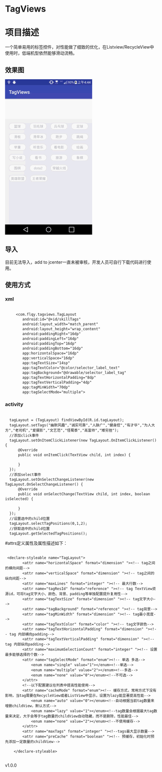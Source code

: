 # TagViews


# 项目描述

一个简单易用的标签控件，对性能做了细致的优化，在Listview/RecycleView中使用时，低端机型依然能够滑动流畅。



## 效果图

 ![image](https://github.com/ludaiqian/TagViews/blob/master/sample/screenshot/phone_screen.gif)
 
## 导入

目前无法导入，add to jcenter一直未被审核，开发人员可自行下载代码进行使用。


## 使用方式

### xml
<pre><code>
     &lt;com.flqy.tagviews.TagLayout
        android:id=&quot;@+id/skillTags&quot;
        android:layout_width=&quot;match_parent&quot;
        android:layout_height=&quot;wrap_content&quot;
        android:paddingRight=&quot;16dp&quot;
        android:paddingLeft=&quot;16dp&quot;
        android:paddingTop=&quot;16dp&quot;
        android:paddingBottom=&quot;16dp&quot;
        app:horizontalSpace=&quot;16dp&quot;
        app:verticalSpace=&quot;16dp&quot;
        app:tagTextSize=&quot;14sp&quot;
        app:tagTextColor=&quot;@color/selector_label_text&quot;
        app:tagBackground=&quot;@drawable/selector_label_tag&quot;
        app:tagTextHorizontalPadding=&quot;8dp&quot;
        app:tagTextVerticalPadding=&quot;4dp&quot;
        app:tagMinWidth=&quot;70dp&quot;
        app:tagSelectMode=&quot;multiple&quot;&gt;
</code></pre>
### activity
<pre><code>
  tagLayout = (TagLayout) findViewById(R.id.tagLayout);
  tagLayout.setTags("幽默风趣","诚实可靠","人脉广","健身控","有才华","为人大方","老司机","爱摄影","文艺范","怪蜀黍","高富帅","矮穷挫");
  //添加click事件
  tagLayout.setOnItemClickListener(new TagLayout.OnItemClickListener() {
      @Override
      public void onItemClick(TextView child, int index) {

      }
  });
  //添加select事件
  tagLayout.setOnSelectChangeListener(new TagLayout.OnSelectChangeListener() {
      @Override
      public void onSelectChange(TextView child, int index, boolean isSelected) {

      }
  });
  //设置选中的child位置
  tagLayout.selectTagPositions(0,1,2);
  //获取选中的child位置
  tagLayout.getSelectedTagPositions();
</code></pre>
#attrs定义属性及属性描述如下：
<pre><code>
 &lt;declare-styleable name=&quot;TagLayout&quot;&gt;
        &lt;attr name=&quot;horizontalSpace&quot; format=&quot;dimension&quot; &quot;&gt;&lt;!-- tag之间的横向间距--&gt;
        &lt;attr name=&quot;verticalSpace&quot; format=&quot;dimension&quot; &quot;&gt;&lt;!-- tag之间的纵向间距--&gt;
        &lt;attr name=&quot;maxLines&quot; format=&quot;integer&quot; &quot;&gt;&lt;!-- 最大行数--&gt;
        &lt;attr name=&quot;tagResId&quot; format=&quot;reference&quot; &quot;&gt;&lt;!-- tag TextView资源id，可将tag文字大小、颜色、背景、padding等单独配置提升复用性--&gt;
        &lt;attr name=&quot;tagTextSize&quot; format=&quot;dimension&quot; &quot;&gt;&lt;!-- tag文字大小--&gt;
        &lt;attr name=&quot;tagBackground&quot; format=&quot;reference&quot; &quot;&gt;&lt;!-- tag背景--&gt;
        &lt;attr name=&quot;tagMinWidth&quot; format=&quot;dimension&quot; &quot;&gt;&lt;!-- tag最小宽度--&gt;
        &lt;attr name=&quot;tagTextColor&quot; format=&quot;color&quot; &quot;&gt;&lt;!-- tag文字颜色--&gt;
        &lt;attr name=&quot;tagTextHorizontalPadding&quot; format=&quot;dimension&quot; &quot;&gt;&lt;!-- tag 内部横向padding--&gt;
        &lt;attr name=&quot;tagTextVerticalPadding&quot; format=&quot;dimension&quot; &quot;&gt;&lt;!-- tag 内部纵向padding--&gt;
        &lt;attr name=&quot;maximumSelectionCount&quot; format=&quot;integer&quot; &quot;&gt;&lt;!-- 设置最多能够选择的个数--&gt;
        &lt;attr name=&quot;tagSelectMode&quot; format=&quot;enum&quot;&gt;&lt;!-- 单选 多选--&gt;
            &lt;enum name=&quot;single&quot; value=&quot;1&quot;&gt;&lt;/enum&gt;&lt;!--单选--&gt;
            &lt;enum name=&quot;multiple&quot; value=&quot;2&quot;&gt;&lt;/enum&gt;&lt;!--多选--&gt;
            &lt;enum name=&quot;none&quot; value=&quot;0&quot;&gt;&lt;/enum&gt;&lt;!--不可选--&gt;
        &lt;/attr&gt;
        &lt;!--以下配置建议在列表中提高性能使用--&gt;
        &lt;attr name=&quot;cacheMode&quot; format=&quot;enum&quot;&gt;&lt;!-- 缓存方式，常用方式下没有影响，当tag需要在RecycleView或者ListView中显示，设置为lazy能显著提高性能--&gt;
            &lt;enum name=&quot;auto&quot; value=&quot;0&quot;&gt;&lt;/enum&gt;&lt;!--自动根据当前tag数量来增删childView，默认方式--&gt;
            &lt;enum name=&quot;lazy&quot; value=&quot;1&quot;&gt;&lt;/enum&gt;&lt;!--tag数量会根据最大tag数量来决定，大于会等于tag数量的childView自动隐藏，而不是删除，性能最佳--&gt;
            &lt;enum name=&quot;none&quot; value=&quot;2&quot;&gt;&lt;/enum&gt;&lt;!--不使用缓存--&gt;
        &lt;/attr&gt;
        &lt;attr name=&quot;maxTags&quot; format=&quot;integer&quot; &quot;&gt;&lt;!--tags最大显示数量--&gt;
        &lt;attr name=&quot;preCache&quot; format=&quot;boolean&quot; &quot;&gt;&lt;!-- 预缓存，初始化时预先添加一定数量的childView--&gt;

    &lt;/declare-styleable&gt;
 
</code></pre>
v1.0.0


